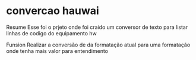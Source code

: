 # convercao hauwai

Resume
Esse foi o prjeto onde foi craido um conversor de texto para listar linhas de codigo do equipamento hw

Funsion
Realizar a conversão de da formatação atual para uma formatação onde tenha mais valor para entendimento
